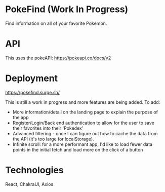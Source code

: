 # PokeFind (Work In Progress)

Find information on all of your favorite Pokemon.

# API

This uses the pokeAPI: https://pokeapi.co/docs/v2

# Deployment

https://pokefind.surge.sh/

This is still a work in progress and more features are being added. To add:

-   More information/detail on the landing page to explain the purpose of the app
-   Register/Login/Back end authentication to allow for the user to save their favorites into their 'Pokedex'
-   Advanced filtering - once I can figure out how to cache the data from the API (it's too large for localStorage).
-   Infinite scroll: for a more performant app, I'd like to load fewer data points in the initial fetch and load more on the click of a button

# Technologies

React, ChakraUI, Axios
